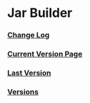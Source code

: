 <!-- Copyright (c) 2023 Geo-Studios - All Rights Reserved. -->

# Jar Builder

### [Change Log](changelog.md)

### [Current Version Page](1.1.md)

### [Last Version](1.0.md)

### [Versions](versions.md)
